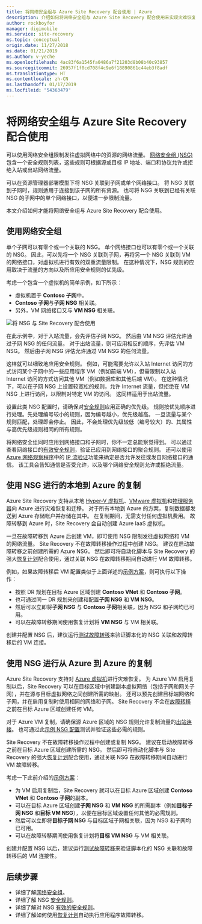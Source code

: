 ```yaml
---
title: 将网络安全组与 Azure Site Recovery 配合使用 | Azure
description: 介绍如何将网络安全组与 Azure Site Recovery 配合使用来实现灾难恢复和迁移
author: rockboyfor
manager: digimobile
ms.service: site-recovery
ms.topic: conceptual
origin.date: 11/27/2018
ms.date: 01/21/2019
ms.author: v-yeche
ms.openlocfilehash: 4ac83f6a1545fa0486a7f21203d8b08b40c93857
ms.sourcegitcommit: 26957f1f0cd708f4c9e6f18890861c44eb3f8adf
ms.translationtype: HT
ms.contentlocale: zh-CN
ms.lasthandoff: 01/17/2019
ms.locfileid: "54363479"
---
```

# <a name="network-security-groups-with-azure-site-recovery"></a>将网络安全组与 Azure Site Recovery 配合使用

可以使用网络安全组限制发往虚拟网络中的资源的网络流量。 [网络安全组 (NSG)](../virtual-network/security-overview.md#network-security-groups) 包含一个安全规则列表，这些规则可根据源或目标 IP 地址、端口和协议允许或拒绝入站或出站网络流量。

可以在资源管理器部署模型下将 NSG 关联到子网或单个网络接口。 将 NSG 关联到子网时，规则适用于连接到该子网的所有资源。 也可将 NSG 关联到已经有关联 NSG 的子网中的单个网络接口，以便进一步限制流量。

本文介绍如何才能将网络安全组与 Azure Site Recovery 配合使用。

## <a name="using-network-security-groups"></a>使用网络安全组

单个子网可以有零个或一个关联的 NSG。 单个网络接口也可以有零个或一个关联的 NSG。 因此，可以先将一个 NSG 关联到子网，再将另一个 NSG 关联到 VM 的网络接口，对虚拟机进行有效的双重流量限制。 在这种情况下，NSG 规则的应用取决于流量的方向以及所应用安全规则的优先级。

考虑一个包含一个虚拟机的简单示例，如下所示：
-   虚拟机置于 **Contoso 子网**中。
-   **Contoso 子网**与**子网 NSG** 相关联。
-   另外，VM 网络接口又与 **VM NSG** 相关联。

![将 NSG 与 Site Recovery 配合使用](./media/concepts-network-security-group-with-site-recovery/site-recovery-with-network-security-group.png)

在此示例中，对于入站流量，会先评估子网 NSG。 然后由 VM NSG 评估允许通过子网 NSG 的任何流量。 对于出站流量，则可应用相反的顺序，先评估 VM NSG。 然后由子网 NSG 评估允许通过 VM NSG 的任何流量。

这样就可以细致地应用安全规则。 例如，可能需要允许以入站 Internet 访问的方式访问某个子网中的一些应用程序 VM（例如前端 VM），但需限制以入站 Internet 访问的方式访问其他 VM（例如数据库和其他后端 VM）。 在这种情况下，可以在子网 NSG 上设置较宽松的规则，允许 Internet 流量，但拒绝在 VM NSG 上进行访问，以限制对特定 VM 的访问。 这同样适用于出站流量。

设置此类 NSG 配置时，请确保对[安全规则](../virtual-network/security-overview.md#security-rules)应用正确的优先级。 规则按优先顺序进行处理。先处理编号较小的规则，因为编号越小，优先级越高。 一旦流量与某个规则匹配，处理即会停止。 因此，不会处理优先级较低（编号较大）的、其属性与高优先级规则相同的所有规则。

将网络安全组同时应用到网络接口和子网时，你不一定总能察觉得到。 可以通过查看网络接口的[有效安全规则](../virtual-network/virtual-network-network-interface.md#view-effective-security-rules)，验证已应用到网络接口的聚合规则。 还可以使用 [Azure 网络观察程序](../network-watcher/network-watcher-monitoring-overview.md)中的 [IP 流验证](../network-watcher/diagnose-vm-network-traffic-filtering-problem.md)功能来确定是否允许发往或发自网络接口的通信。 该工具会告知通信是否受允许，以及哪个网络安全规则允许或拒绝流量。

## <a name="on-premises-to-azure-replication-with-nsg"></a>使用 NSG 进行的本地到 Azure 的复制

Azure Site Recovery 支持从本地 [Hyper-V 虚拟机](hyper-v-azure-architecture.md)、[VMware 虚拟机](vmware-azure-architecture.md)和[物理服务器](physical-azure-architecture.md)向 Azure 进行灾难恢复和迁移。 对于所有本地到 Azure 的方案，复制数据都发送到 Azure 存储帐户并存储在其中。 在复制期间，无需支付任何虚拟机费用。 故障转移到 Azure 时，Site Recovery 会自动创建 Azure IaaS 虚拟机。

一旦在故障转移到 Azure 后创建 VM，即可使用 NSG 限制发往虚拟网络和 VM 的网络流量。 Site Recovery 不在故障转移操作过程中创建 NSG。 建议在启动故障转移之前创建所需的 Azure NSG。 然后即可将自动化脚本与 Site Recovery 的强大[恢复计划](site-recovery-create-recovery-plans.md)配合使用，通过关联 NSG 在故障转移期间自动进行 VM 故障转移。

例如，如果故障转移后 VM 配置类似于上面详述的[示例方案](concepts-network-security-group-with-site-recovery.md#using-network-security-groups)，则可执行以下操作：
-   按照 DR 规划在目标 Azure 区域创建 **Contoso VNet** 和 **Contoso 子网**。
-   也可通过同一 DR 规划来创建和配置**子网 NSG** 和 **VM NSG**。
-   然后可以立即将**子网 NSG** 与 **Contoso 子网**相关联，因为 NSG 和子网均已可用。
-   可以在故障转移期间使用恢复计划将 **VM NSG** 与 VM 相关联。

创建并配置 NSG 后，建议运行[测试故障转移](site-recovery-test-failover-to-azure.md)来验证脚本化的 NSG 关联和故障转移后的 VM 连接。

## <a name="azure-to-azure-replication-with-nsg"></a>使用 NSG 进行从 Azure 到 Azure 的复制

Azure Site Recovery 支持对 [Azure 虚拟机](azure-to-azure-architecture.md)进行灾难恢复。 为 Azure VM 启用复制以后，Site Recovery 可以在目标区域中创建副本虚拟网络（包括子网和网关子网），并在源与目标虚拟网络之间创建所需的映射。 还可以预先创建目标端网络和子网，并在启用复制时使用相同的网络和子网。 Site Recovery 不会在[故障转移](azure-to-azure-tutorial-failover-failback.md)之前在目标 Azure 区域创建任何 VM。

对于 Azure VM 复制，请确保源 Azure 区域的 NSG 规则允许复制流量的[出站连接](azure-to-azure-about-networking.md#outbound-connectivity-for-ip-address-ranges)。 也可通过此[示例 NSG 配置](azure-to-azure-about-networking.md)测试并验证这些必需的规则。

<!-- Archor wait for PM reply on #example-nsg-configuration-->

Site Recovery 不在故障转移操作过程中创建或复制 NSG。 建议在启动故障转移之前在目标 Azure 区域创建所需的 NSG。 然后即可将自动化脚本与 Site Recovery 的强大[恢复计划](site-recovery-create-recovery-plans.md)配合使用，通过关联 NSG 在故障转移期间自动进行 VM 故障转移。

考虑一下此前介绍的[示例方案](concepts-network-security-group-with-site-recovery.md#using-network-security-groups)：
-   为 VM 启用复制后，Site Recovery 就可以在目标 Azure 区域创建 **Contoso VNet** 和 **Contoso 子网**的副本。
-   可以在目标 Azure 区域创建**子网 NSG** 和 **VM NSG** 的所需副本（例如**目标子网 NSG** 和**目标 VM NSG**），以便在目标区域设置任何其他的必需规则。
-   然后可以立即将**目标子网 NSG** 与目标区域子网相关联，因为 NSG 和子网均已可用。
-   可以在故障转移期间使用恢复计划将**目标 VM NSG** 与 VM 相关联。

创建并配置 NSG 以后，建议运行[测试故障转移](azure-to-azure-tutorial-dr-drill.md)来验证脚本化的 NSG 关联和故障转移后的 VM 连接性。

## <a name="next-steps"></a>后续步骤
-   详细了解[网络安全组](../virtual-network/security-overview.md#network-security-groups)。
-   详细了解 NSG [安全规则](../virtual-network/security-overview.md#security-rules)。
-   详细了解对 NSG [有效的安全规则](../virtual-network/diagnose-network-traffic-filter-problem.md)。
-   详细了解如何使用[恢复计划](site-recovery-create-recovery-plans.md)自动执行应用程序故障转移。

<!-- Update_Description: update meta properties -->